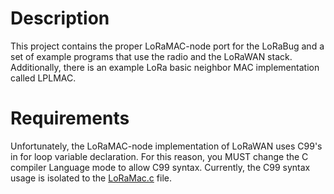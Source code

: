 # Description
This project contains the proper LoRaMAC-node port for the LoRaBug and a set of
example programs that use the radio and the LoRaWAN stack. Additionally,
there is an example LoRa basic neighbor MAC implementation called LPLMAC.

# Requirements
Unfortunately, the LoRaMAC-node implementation of LoRaWAN uses C99's in for loop
variable declaration. For this reason, you MUST change the C compiler Language
mode to allow C99 syntax.
Currently, the C99 syntax usage is isolated to the
[LoRaMac.c](LoRaMac-node/src/mac/LoRaMac.c) file.
